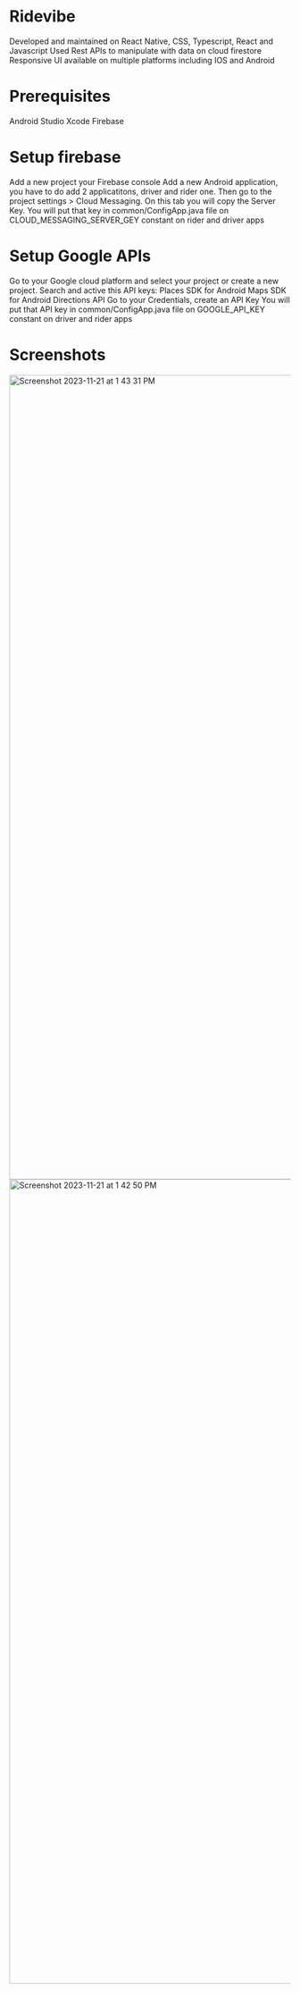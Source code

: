 # Ridevibe

 Developed and maintained on React Native, CSS, Typescript, React and Javascript
 Used Rest APIs to manipulate with data on cloud firestore
 Responsive UI available on multiple platforms including IOS and Android 

# Prerequisites

Android Studio
Xcode
Firebase

# Setup firebase
Add a new project your Firebase console
Add a new Android application, you have to do add 2 applicatitons, driver and rider one.
Then go to the project settings > Cloud Messaging. On this tab you will copy the Server Key. You will put that key in common/ConfigApp.java file on CLOUD_MESSAGING_SERVER_GEY constant on rider and driver apps


# Setup Google APIs
Go to your Google cloud platform and select your project or create a new project.
Search and active this API keys:
Places SDK for Android
Maps SDK for Android
Directions API
Go to your Credentials, create an API Key
You will put that API key in common/ConfigApp.java file on GOOGLE_API_KEY constant on driver and rider apps

# Screenshots
 <img width="1440" alt="Screenshot 2023-11-21 at 1 43 31 PM" src="https://github.com/faraazhamza98/ridevibe/assets/125112693/4750d6e0-c8c7-47ac-a7ea-d6b5fbb5e22a">
<img width="1440" alt="Screenshot 2023-11-21 at 1 42 50 PM" src="https://github.com/faraazhamza98/ridevibe/assets/125112693/9bba5014-4313-47dd-933c-b2a7613a4a8e">
